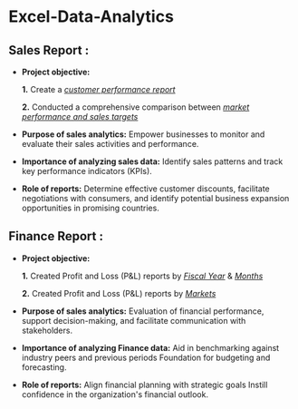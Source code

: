 # Excel-Data-Analytics
## Sales Report :


- **Project objective:** 

   **1.** Create a _[customer performance report](https://github.com/RupKiranBoyana/Excel-Data-Analytics/blob/main/Customer%20Performance%20Report.pdf)_ 

    **2.** Conducted a comprehensive comparison between _[market performance and sales targets](https://github.com/RupKiranBoyana/Excel-Data-Analytics/blob/main/Market%20Performance%20vs%20Target%20Report.pdf)_

- **Purpose of sales analytics:** Empower businesses to monitor and evaluate their sales activities and performance.

- **Importance of analyzing sales data:** Identify sales patterns and track key performance indicators (KPIs).

- **Role of reports:** Determine effective customer discounts, facilitate negotiations with consumers, and identify potential business expansion opportunities in promising countries.


## Finance Report :

- **Project objective:** 

    **1.** Created Profit and Loss (P&L) reports by _[Fiscal Year](https://github.com/RupKiranBoyana/Excel-Data-Analytics/blob/main/P%26L%20Statement%20by%20Fiscal%20Year.pdf)_ & _[Months](https://github.com/RupKiranBoyana/Excel-Data-Analytics/blob/main/P%26L%20Statement%20by%20Months.pdf)_ 

   **2.** Created Profit and Loss (P&L) reports by _[Markets](https://github.com/RupKiranBoyana/Excel-Data-Analytics/blob/main/P%26L%20Statement%20by%20Markets.pdf)_

- **Purpose of sales analytics:** Evaluation of financial performance, support decision-making, and facilitate communication with stakeholders.

- **Importance of analyzing Finance data:** Aid in benchmarking against industry peers and previous periods Foundation for budgeting and forecasting.

- **Role of reports:** Align financial planning with strategic goals Instill confidence in the organization's financial outlook.
